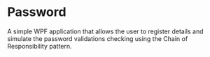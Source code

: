 # Password 
A simple WPF application that allows the user to register details and simulate the password validations checking using the Chain of Responsibility pattern.